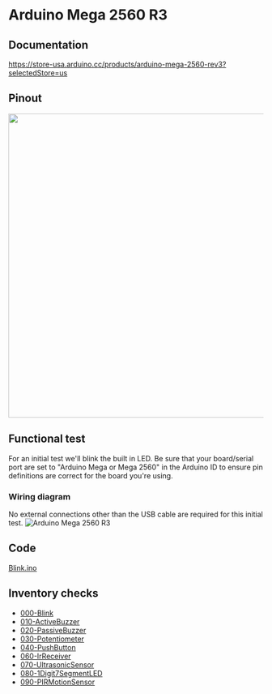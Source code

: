 # Arduino Mega 2560 R3

## Documentation
https://store-usa.arduino.cc/products/arduino-mega-2560-rev3?selectedStore=us

## Pinout
<img src="https://user-images.githubusercontent.com/15940/208022456-11d2173f-547e-493c-84b1-5fd1e4ccbec2.png" width="600">

## Functional test
For an initial test we'll blink the built in LED.  Be sure that your board/serial port are set to "Arduino Mega or Mega 2560"
in the Arduino ID to ensure pin definitions are correct for the board you're using.

### Wiring diagram
No external connections other than the USB cable are required for this initial test.
![Arduino Mega 2560 R3](https://user-images.githubusercontent.com/15940/208020185-da1e9067-fe6b-4676-904c-f96625253091.png)

## Code
[Blink.ino](Blink/Blink.ino)

## Inventory checks
* [000-Blink](000-Blink/000-Blink.ino)
* [010-ActiveBuzzer](010-ActiveBuzzer/010-ActiveBuzzer.ino)
* [020-PassiveBuzzer](020-PassiveBuzzer/020-PassiveBuzzer.ino)
* [030-Potentiometer](030-Potentiometer/030-Potentiometer.ino)
* [040-PushButton](040-PushButton/040-PushButton.ino)
* [060-IrReceiver](060-IrReceiver/060-IrReceiver.ino)
* [070-UltrasonicSensor](070-UltrasonicSensor/070-UltrasonicSensor.ino)
* [080-1Digit7SegmentLED](080-1Digit7SegmentLED/080-1Digit7SegmentLED.ino)
* [090-PIRMotionSensor](090-PIRMotionSensor/090-PIRMotionSensor.ino)
